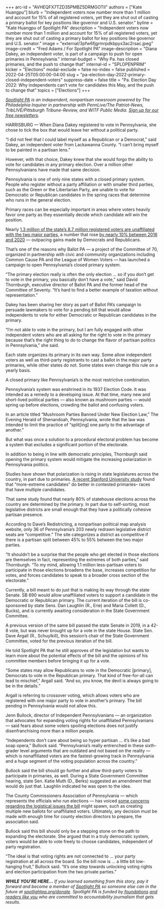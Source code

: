 +++
arc-id = "AVHEQFX7TZD35PMBZ5DRMGOTII"
authors = ["Kate Huangpu"]
blurb = "Independent voters now number more than 1 million and account for 15% of all registered voters, yet they are shut out of casting a primary ballot for key positions like governor and U.S. senator."
byline = "Kate Huangpu of Spotlight PA"
description = "Independent voters now number more than 1 million and account for 15% of all registered voters, yet they are shut out of casting a primary ballot for key positions like governor and U.S. senator."
image = "external/3pfw6fjgrmrpdkbpyx3ac2rsac.jpeg"
image-credit = "Fred Adams / For Spotlight PA"
image-description = "Diana Dakey, an independent voter, is part of a campaign to push for open primaries in Pennsylvania."
internal-budget = "Why Pa. has closed primaries, and the push to change that"
internal-id = "SPLOPENPRIM"
kicker = "Elections"
modal-exclude = false
no-index = false
published = 2022-04-25T05:00:00-04:00
slug = "pa-election-day-2022-primary-closed-independent-voters"
suppress-date = false
title = "Pa. Election Day 2022: Why independents can’t vote for candidates this May, and the push to change that"
topics = ["Elections"]
+++

<a href="https://www.spotlightpa.org/"><i>Spotlight PA</i></a><i> is an independent, nonpartisan newsroom powered by The Philadelphia Inquirer in partnership with PennLive/The Patriot-News, TribLIVE/Pittsburgh Tribune-Review, and WITF Public Media. </i><a href="https://www.spotlightpa.org/newsletters"><i>Sign up for our free newsletters</i></a><i>.</i>

HARRISBURG — When Diana Dakey registered to vote in Pennsylvania, she chose to tick the box that would leave her without a political party.

“I did not feel that I could label myself as a Republican or a Democrat,” said Dakey, an independent voter from Lackawanna County. “I can’t bring myself to be painted in a partisan lens.”

However, with that choice, Dakey knew that she would forgo the ability to vote for candidates in any primary election. Over a million other Pennsylvanians have made that same decision.

<script src="https://www.spotlightpa.org/embed.js" async></script><div data-spl-embed-version="1" data-spl-src="https://www.spotlightpa.org/embeds/newsletter/"></div>

Pennsylvania is one of only nine states with a closed primary system. People who register without a party affiliation or with smaller third parties, such as the Green or the Libertarian Party, are unable to vote for Democratic or Republican candidates in the spring races that determine who runs in the general election.

Primary races can be especially important in areas where voters heavily favor one party as they essentially decide which candidate will win the position.

Nearly <a href="https://www.dos.pa.gov/VotingElections/OtherServicesEvents/VotingElectionStatistics/Documents/currentvotestats.xls">1.3 million of the state’s 8.7 million registered voters are unaffiliated with the two major parties,</a> a number that rose <a href="https://www.dos.pa.gov/VotingElections/OtherServicesEvents/VotingElectionStatistics/Documents/Annual%20Reports%20on%20Voter%20Registration/2020-Annual-Voter-Registration-Report.pdf">by nearly 10% between 2016 and 2020</a> — outpacing gains made by Democrats and Republicans.

That’s one of the reasons why Ballot PA — a project of the Committee of 70, organized in partnership with civic and community organizations including Common Cause PA and the League of Women Voters — has launched a campaign to open Pennsylvania’s closed primary system.

“The primary election really is often the only election … so if you don’t get to vote in the primary, you basically don’t have a vote,” said David Thornburgh, executive director of Ballot PA and the former head of the Committee of Seventy. “It’s hard to find a better example of taxation without representation.”

Dakey has been sharing her story as part of Ballot PA’s campaign to persuade lawmakers to vote for a pending bill that would allow independents to vote for either Democratic or Republican candidates in the primary.

“I’m not able to vote in the primary, but I am fully engaged with other independent voters who are all asking for the right to vote in the primary because that’s the right thing to do to change the flavor of partisan politics in Pennsylvania,” she said.

<div class="flourish-embed flourish-chart" data-src="visualisation/9613031"><script src="https://public.flourish.studio/resources/embed.js"></script></div>

Each state organizes its primary in its own way. Some allow independent voters as well as third-party registrants to cast a ballot in the major party primaries, while other states do not. Some states even change this rule on a yearly basis.

A closed primary like Pennsylvania’s is the most restrictive combination.

Pennsylvania’s system was enshrined in its 1937 Election Code. It was intended as a remedy to a developing issue. At that time, many new and short-lived political parties — also known as mushroom parties — would spring up before elections, crowding the ballot and confusing voters.

In an article titled “Mushroom Parties Banned Under New Election Law,” The Evening Herald of Shenandoah, Pennsylvania, wrote that the law was intended to limit the practice of “split[ing] one party to the advantage of another.”

But what was once a solution to a procedural electoral problem has become a system that excludes a significant portion of the electorate.

In addition to being in line with democratic principles, Thornburgh said opening the primary system would mitigate the increasing polarization in Pennsylvania politics.

Studies have shown that polarization is rising in state legislatures across the country, in part due to primaries. <a href="https://stanforddpl.org/papers/handan-nader_myers_hall_polarization_2022/handan-nader_myers_hall_polarization_2022.pdf">A recent Stanford University study</a> found that “more-extreme candidates” do better in contested primaries– races that have multiple candidates.

That same study found that nearly 80% of statehouse elections across the country are determined by the primary. In part due to self-sorting, most legislative districts are small enough that they have a politically cohesive partisan presence.

According to Dave’s Redistricting, a nonpartisan political map analysis website, only 36 of Pennsylvania’s 203 newly redrawn legislative district seats are “competitive.” The site categorizes a district as competitive if there is a partisan split between 45% to 55% between the two major parties.

“It shouldn’t be a surprise that the people who get elected in those elections are themselves in fact, representing the extremes of both parties,” said Thornburgh. “To my mind, allowing 1.1 million less-partisan voters to participate in those elections broadens the base, increases competition for votes, and forces candidates to speak to a broader cross section of the electorate.”

Currently, a bill meant to do just that is making its way through the state Senate. SB 690 would allow unaffiliated voters to support a candidate in the Democratic or Republican primary. The current iteration of the bill is co-sponsored by state Sens. Dan Laughlin (R., Erie) and Maria Collett (D., Bucks), and is currently awaiting consideration in the State Government Committee.

A previous version of the same bill passed the state Senate in 2019, in a 42-8 vote, but was never brought up for a vote in the state House. State Sen. Dave Argall (R., Schuylkill), this session’s chair of the State Government Committee, voted for the previous iteration of the bill.

He told Spotlight PA that he still approves of the legislation but wants to learn more about the potential effects of the bill and the opinions of his committee members before bringing it up for a vote.

“Some states may allow Republicans to vote in the Democratic [primary], Democrats to vote in the Republican primary. That kind of free-for-all can lead to mischief,” Argall said. “And so, you know, the devil is always going to be in the details.”

Argall is referring to crossover voting, which allows voters who are registered with one major party to vote in another’s primary. The bill pending in Pennsylvania would not allow this.

<script src="https://www.spotlightpa.org/embed.js" async></script><div data-spl-embed-version="1" data-spl-src="https://www.spotlightpa.org/embeds/donate/"></div>

Jenn Bullock, director of Independent Pennsylvanians — an organization that advocates for expanding voting rights for unaffiliated Pennsylvanians — said fears about some voters spoiling elections does not justify disenfranchising more than a million people.

“Independents don’t care about being so hyper partisan … it’s like a bad soap opera,” Bullock said. “Pennsylvania’s really entrenched in these sixth-grader level arguments that are outdated and not based on the reality — which is nonaffiliated voters are the fastest-growing track in Pennsylvania and a huge segment of the voting population across the country.”

Bullock said the bill should go further and allow third-party voters to participate in primaries, as well. During a State Government Committee hearing, state Sen. Katie Muth (D., Berks) suggested an amendment that would do just that. Laughlin indicated he was open to the idea.

The County Commissioners Association of Pennsylvania — which represents the officials who run elections — has voiced <a href="https://pacounties.org/getmedia/0893dec7-6ab2-4ceb-883c-7f0ee01dd12e/20220421SB690OpenPrimariesTestimonySenateStateGov.pdf">some concerns regarding the logistical issues the bill</a> might spawn, such as creating multiple new ballots for unaffiliated voters. Ultimately, any decision must be made with enough time for county election directors to prepare, the association said.

Bullock said this bill should only be a stepping stone on the path to expanding the electorate. She argued that in a truly democratic system, voters would be able to vote freely to choose candidates, independent of party registration.

“The ideal is that voting rights are not connected to … your party registration at all across the board. So the bill now is … a little bit low-hanging fruit,” Bullock said. “It’s one step towards unlocking voting rights and election participation from the two private parties.”

<i><b>WHILE YOU’RE HERE...</b></i><i> If you learned something from this story, pay it forward and become a member of </i><a href="https://www.spotlightpa.org/"><i>Spotlight PA</i></a><i> so someone else can in the future at </i><a href="http://spotlightpa.org/donate"><i>spotlightpa.org/donate</i></a><i>. Spotlight PA is funded by</i><a href="https://www.spotlightpa.org/support"><i> foundations</i></a><i> </i><a href="https://www.spotlightpa.org/support"><i>and readers like you</i></a><i> who are committed to accountability journalism that gets results.</i>
